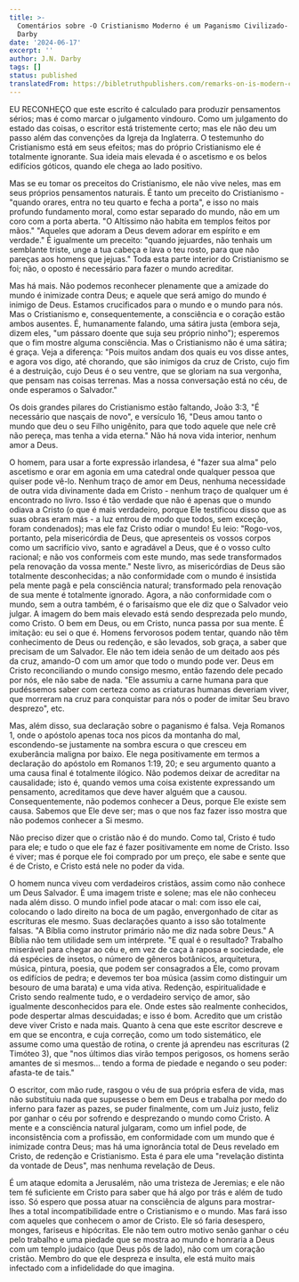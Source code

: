 ```yaml
---
title: >-
  Comentários sobre -O Cristianismo Moderno é um Paganismo Civilizado- - J.N.
  Darby
date: '2024-06-17'
excerpt: ''
author: J.N. Darby
tags: []
status: published
translatedFrom: https://bibletruthpublishers.com/remarks-on-is-modern-christianity-a-civilized-heathenism/john-nelson-darby-jnd/collected-writings-of-j-n-darby/la62751
---
```

EU RECONHEÇO que este escrito é calculado para produzir pensamentos
sérios; mas é como marcar o julgamento vindouro. Como um julgamento do
estado das coisas, o escritor está tristemente certo; mas ele não deu um
passo além das convenções da Igreja da Inglaterra. O testemunho do
Cristianismo está em seus efeitos; mas do próprio Cristianismo ele é
totalmente ignorante. Sua ideia mais elevada é o ascetismo e os belos
edifícios góticos, quando ele chega ao lado positivo.

Mas se eu tomar os preceitos do Cristianismo, ele não vive neles, mas em
seus próprios pensamentos naturais. É tanto um preceito do
Cristianismo - \"quando orares, entra no teu quarto e fecha a porta\", e
isso no mais profundo fundamento moral, como estar separado do mundo,
não em um coro com a porta aberta. \"O Altíssimo não habita em templos
feitos por mãos.\" \"Aqueles que adoram a Deus devem adorar em espírito
e em verdade.\" É igualmente um preceito: \"quando jejuardes, não
tenhais um semblante triste, unge a tua cabeça e lava o teu rosto, para
que não pareças aos homens que jejuas.\" Toda esta parte interior do
Cristianismo se foi; não, o oposto é necessário para fazer o mundo
acreditar.

Mas há mais. Não podemos reconhecer plenamente que a amizade do mundo é
inimizade contra Deus; e aquele que será amigo do mundo é inimigo de
Deus. Estamos crucificados para o mundo e o mundo para nós. Mas o
Cristianismo e, consequentemente, a consciência e o coração estão ambos
ausentes. É, humanamente falando, uma sátira justa (embora seja, dizem
eles, \"um pássaro doente que suja seu próprio ninho\"); esperemos que o
fim mostre alguma consciência. Mas o Cristianismo não é uma sátira; é
graça. Veja a diferença: \"Pois muitos andam dos quais eu vos disse
antes, e agora vos digo, até chorando, que são inimigos da cruz de
Cristo, cujo fim é a destruição, cujo Deus é o seu ventre, que se
gloriam na sua vergonha, que pensam nas coisas terrenas. Mas a nossa
conversação está no céu, de onde esperamos o Salvador.\"

Os dois grandes pilares do Cristianismo estão faltando, João 3:3, \"É
necessário que nasçais de novo\", e versículo 16, \"Deus amou tanto o
mundo que deu o seu Filho unigênito, para que todo aquele que nele crê
não pereça, mas tenha a vida eterna.\" Não há nova vida interior, nenhum
amor a Deus.

O homem, para usar a forte expressão irlandesa, é \"fazer sua alma\"
pelo ascetismo e orar em agonia em uma catedral onde qualquer pessoa que
quiser pode vê-lo. Nenhum traço de amor em Deus, nenhuma necessidade de
outra vida divinamente dada em Cristo - nenhum traço de qualquer um é
encontrado no livro. Isso é tão verdade que não é apenas que o mundo
odiava a Cristo (o que é mais verdadeiro, porque Ele testificou disso
que as suas obras eram más - a luz entrou de modo que todos, sem
exceção, foram condenados); mas ele faz Cristo odiar o mundo! Eu leio:
\"Rogo-vos, portanto, pela misericórdia de Deus, que apresenteis os
vossos corpos como um sacrifício vivo, santo e agradável a Deus, que é o
vosso culto racional; e não vos conformeis com este mundo, mas sede
transformados pela renovação da vossa mente.\" Neste livro, as
misericórdias de Deus são totalmente desconhecidas; a não conformidade
com o mundo é insistida pela mente pagã e pela consciência natural;
transformado pela renovação de sua mente é totalmente ignorado. Agora, a
não conformidade com o mundo, sem a outra também, é o farisaísmo que ele
diz que o Salvador veio julgar. A imagem do bem mais elevado está sendo
desprezada pelo mundo, como Cristo. O bem em Deus, ou em Cristo, nunca
passa por sua mente. É imitação: eu sei o que é. Homens fervorosos podem
tentar, quando não têm conhecimento de Deus ou redenção, e são levados,
sob graça, a saber que precisam de um Salvador. Ele não tem ideia senão
de um deitado aos pés da cruz, amando-O com um amor que todo o mundo
pode ver. Deus em Cristo reconciliando o mundo consigo mesmo, então
fazendo dele pecado por nós, ele não sabe de nada. \"Ele assumiu a carne
humana para que pudéssemos saber com certeza como as criaturas humanas
deveriam viver, que morreram na cruz para conquistar para nós o poder de
imitar Seu bravo desprezo\", etc.

Mas, além disso, sua declaração sobre o paganismo é falsa. Veja Romanos
1, onde o apóstolo apenas toca nos picos da montanha do mal,
escondendo-se justamente na sombra escura o que cresceu em exuberância
maligna por baixo. Ele nega positivamente em termos a declaração do
apóstolo em Romanos 1:19, 20; e seu argumento quanto a uma causa final é
totalmente ilógico. Não podemos deixar de acreditar na causalidade; isto
é, quando vemos uma coisa existente expressando um pensamento,
acreditamos que deve haver alguém que a causou. Consequentemente, não
podemos conhecer a Deus, porque Ele existe sem causa. Sabemos que Ele
deve ser; mas o que nos faz fazer isso mostra que não podemos conhecer a
Si mesmo.

Não preciso dizer que o cristão não é do mundo. Como tal, Cristo é tudo
para ele; e tudo o que ele faz é fazer positivamente em nome de Cristo.
Isso é viver; mas é porque ele foi comprado por um preço, ele sabe e
sente que é de Cristo, e Cristo está nele no poder da vida.

O homem nunca viveu com verdadeiros cristãos, assim como não conhece um
Deus Salvador. É uma imagem triste e solene; mas ele não conheceu nada
além disso. O mundo infiel pode atacar o mal: com isso ele cai,
colocando o lado direito na boca de um pagão, envergonhado de citar as
escrituras ele mesmo. Suas declarações quanto a isso são totalmente
falsas. \"A Bíblia como instrutor primário não me diz nada sobre Deus.\"
A Bíblia não tem utilidade sem um intérprete. \"E qual é o resultado?
Trabalho miserável para chegar ao céu e, em vez de caça à raposa e
sociedade, ele dá espécies de insetos, o número de gêneros botânicos,
arquitetura, música, pintura, poesia, que podem ser consagrados a Ele,
como provam os edifícios de pedra; e devemos ter boa música (assim como
distinguir um besouro de uma barata) e uma vida ativa. Redenção,
espiritualidade e Cristo sendo realmente tudo, e o verdadeiro serviço de
amor, são igualmente desconhecidos para ele. Onde estes são realmente
conhecidos, pode despertar almas descuidadas; e isso é bom. Acredito que
um cristão deve viver Cristo e nada mais. Quanto à cena que este
escritor descreve e em que se encontra, e cuja correção, como um todo
sistemático, ele assume como uma questão de rotina, o crente já aprendeu
nas escrituras (2 Timóteo 3), que \"nos últimos dias virão tempos
perigosos, os homens serão amantes de si mesmos\... tendo a forma de
piedade e negando o seu poder: afasta-te de tais.\"

O escritor, com mão rude, rasgou o véu de sua própria esfera de vida,
mas não substituiu nada que supusesse o bem em Deus e trabalha por medo
do inferno para fazer as pazes, se puder finalmente, com um Juiz justo,
feliz por ganhar o céu por sofrendo e desprezando o mundo como Cristo. A
mente e a consciência natural julgaram, como um infiel pode, de
inconsistência com a profissão, em conformidade com um mundo que é
inimizade contra Deus; mas há uma ignorância total de Deus revelado em
Cristo, de redenção e Cristianismo. Esta é para ele uma \"revelação
distinta da vontade de Deus\", mas nenhuma revelação de Deus.

É um ataque edomita a Jerusalém, não uma tristeza de Jeremias; e ele não
tem fé suficiente em Cristo para saber que há algo por trás e além de
tudo isso. Só espero que possa atuar na consciência de alguns para
mostrar-lhes a total incompatibilidade entre o Cristianismo e o mundo.
Mas fará isso com aqueles que conhecem o amor de Cristo. Ele só faria
desespero, monges, fariseus e hipócritas. Ele não tem outro motivo senão
ganhar o céu pelo trabalho e uma piedade que se mostra ao mundo e
honraria a Deus com um templo judaico (que Deus pôs de lado), não com um
coração cristão. Membro do que ele despreza e insulta, ele está muito
mais infectado com a infidelidade do que imagina.

